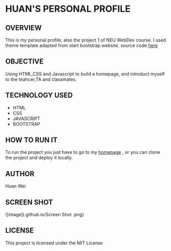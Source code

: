 # HUAN'S PERSONAL PROFILE
## OVERVIEW

This is my personal profile, also the project 1 of NEU WebDev course.
I used theme template adapted from start bootstrap website. source code [here](https://github.com/BlackrockDigital/startbootstrap-stylish-portfolio)

## OBJECTIVE
 Using HTML,CSS and Javascript to build a homepage, and introduct myself to the teahcer,TA and classmates.
 
 ## TECHNOLOGY USED
 * HTML
 * CSS
 * JAVASCRIPT
 * BOOTSTRAP
 
 ## HOW TO RUN IT
 To run the project you just have to go to my [homepage](https://huanwei0805.github.io/.github.io/) , or you can clone the project and deploy it locally.
 
 ## AUTHOR
 Huan Wei
 
## SCREEN SHOT
![image](.github.io/Screen Shot .png)

## LICENSE

This project is licensed under the MIT License
 
